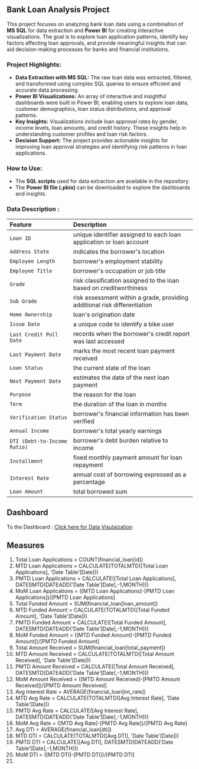 ## Bank Loan Analysis Project

This project focuses on analyzing bank loan data using a combination of **MS SQL** for data extraction and **Power BI** for creating interactive visualizations. The goal is to explore loan application patterns, identify key factors affecting loan approvals, and provide meaningful insights that can aid decision-making processes for banks and financial institutions.

### Project Highlights:
- **Data Extraction with MS SQL:** The raw loan data was extracted, filtered, and transformed using complex SQL queries to ensure efficient and accurate data processing.
- **Power BI Visualizations:** An array of interactive and insightful dashboards were built in Power BI, enabling users to explore loan data, customer demographics, loan status distributions, and approval patterns.
- **Key Insights:** Visualizations include loan approval rates by gender, income levels, loan amounts, and credit history. These insights help in understanding customer profiles and loan risk factors.
- **Decision Support:** The project provides actionable insights for improving loan approval strategies and identifying risk patterns in loan applications.

### How to Use:
- The **SQL scripts** used for data extraction are available in the repository.
- The **Power BI file (.pbix)** can be downloaded to explore the dashboards and insights.
  
### Data Description :

| Feature     | Description                     |
| :---------- | :------------------------------ |
| `Loan ID`| unique identifier assigned to each loan application or loan account      |
| `Address State` | indicates the borrower's location    |
| `Employee Length`| borrower's employment stability      |
| `Employee Title`| borrower's occupation or job title      |
| `Grade `| risk classification assigned to the loan based on creditworthiness     |
| `Sub Grade ` | risk assessment within a grade, providing additional risk differentiation   |
| `Home Ownership `| loan's origination date    |
| `Issue Date `| a unique code to identify a bike user     |
| `Last Credit Pull Date `| records when the borrower's credit report was last accessed     |
| `Last Payment Date ` | marks the most recent loan payment received   |
| `Loan Status `| the current state of the loan      |
| `Next Payment Date `| estimates the date of the next loan payment     |
| `Purpose ` | the reason for the loan    |
| `Term `| the duration of the loan in months    |
| `Verification Status `| borrower's financial information has been verified   |
| `Annual Income `| borrower's total yearly earnings     |
| `DTI (Debt-to-Income Ratio) ` | borrower's debt burden relative to income  |
| `Installment `| fixed monthly payment amount for loan repayment      |
| `Interest Rate` | annual cost of borrowing expressed as a percentage |
| `Loan Amount` | total borrowed sum |

## Dashboard
To the Dashboard : <a href= "http://tiny.cc/i8ynzz"> Click here for Data Visulaization </a>

## Measures
1. Total Loan Applications = COUNT(financial_loan[id])
2. MTD Loan Applications = CALCULATE(TOTALMTD([Total Loan Applications], 'Date Table'[Date]))
3. PMTD Loan Applications = CALCULATE([Total Loan Applications], DATESMTD(DATEADD('Date Table'[Date],-1,MONTH)))
4. MoM Loan Applications = ([MTD Loan Applications]-[PMTD Loan Applications])/[PMTD Loan Applications]
5. Total Funded Amount = SUM(financial_loan[loan_amount])
6. MTD Funded Amount = CALCULATE(TOTALMTD([Total Funded Amount], 'Date Table'[Date]))
7. PMTD Funded Amount = CALCULATE([Total Funded Amount], DATESMTD(DATEADD('Date Table'[Date],-1,MONTH)))
8. MoM Funded Amount = ([MTD Funded Amount]-[PMTD Funded Amount])/[PMTD Funded Amount]
9. Total Amount Received = SUM(financial_loan[total_payment])
10. MTD Amount Received = CALCULATE(TOTALMTD([Total Amount Received], 'Date Table'[Date]))
11. PMTD Amount Received = CALCULATE([Total Amount Received], DATESMTD(DATEADD('Date Table'[Date],-1,MONTH)))
12. MoM Amount Received = ([MTD Amount Received]-[PMTD Amount Received])/[PMTD Amount Received]
13. Avg Interest Rate = AVERAGE(financial_loan[int_rate])
14. MTD Avg Rate = CALCULATE(TOTALMTD([Avg Interest Rate], 'Date Table'[Date]))
15. PMTD Avg Rate = CALCULATE([Avg Interest Rate], DATESMTD(DATEADD('Date Table'[Date],-1,MONTH)))
16. MoM Avg Rate = ([MTD Avg Rate]-[PMTD Avg Rate])/[PMTD Avg Rate]
17. Avg DTI = AVERAGE(financial_loan[dti])
18. MTD DTI = CALCULATE(TOTALMTD([Avg DTI], 'Date Table'[Date]))
19. PMTD DTI = CALCULATE([Avg DTI], DATESMTD(DATEADD('Date Table'[Date],-1,MONTH)))
20. MoM DTI = ([MTD DTI]-[PMTD DTI])/[PMTD DTI]
21. 
